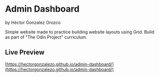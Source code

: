 # Admin Dashboard

by Héctor Gonzalez Orozco

Simple website made to practice building website layouts using Grid.
Build as part of "The Odin Project" curriculum.

## Live Preview
[https://hectorgonzalezo.github.io/admin-dashboard/](https://hectorgonzalezo.github.io/admin-dashboard/)

